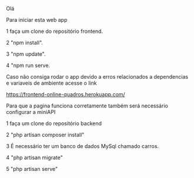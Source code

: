 ﻿Olá 

Para iniciar esta web app 


1 faça um clone do repositório frontend.

2  "npm install".

3  "npm update". 

4  "npm run serve.




Caso não consiga rodar o app devido a erros relacionados a dependencias e variaveis de ambiente acesse o link 


https://frontend-online-quadros.herokuapp.com/




Para que a pagina funciona corretamente também será necessário configurar a miniAPI 



1 faça um clone do repositório backend 

2  "php artisan composer install"

3  É necessário ter um banco de dados MySql chamado carros.

4 "php artisan migrate" 

5 "php artisan serve" 
 
